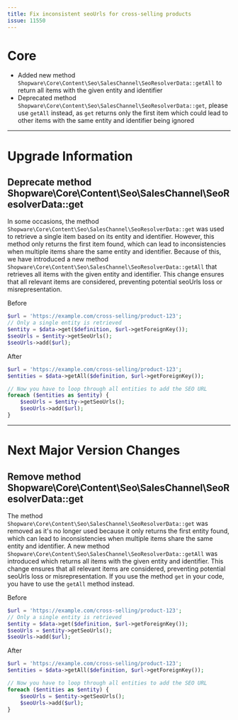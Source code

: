```yaml
---
title: Fix inconsistent seoUrls for cross-selling products
issue: 11550
---
```

# Core
* Added new method `Shopware\Core\Content\Seo\SalesChannel\SeoResolverData::getAll` to return all items with the given entity and identifier
* Deprecated method `Shopware\Core\Content\Seo\SalesChannel\SeoResolverData::get`, please use `getAll` instead, as `get` returns only the first item which could lead to other items with the same entity and identifier being ignored
___
# Upgrade Information

## Deprecate method Shopware\Core\Content\Seo\SalesChannel\SeoResolverData::get

In some occasions, the method `Shopware\Core\Content\Seo\SalesChannel\SeoResolverData::get` was used to retrieve a single item based on its entity and identifier. However, this method only returns the first item found, which can lead to inconsistencies when multiple items share the same entity and identifier.
Because of this, we have introduced a new method `Shopware\Core\Content\Seo\SalesChannel\SeoResolverData::getAll` that retrieves all items with the given entity and identifier. This change ensures that all relevant items are considered, preventing potential seoUrls loss or misrepresentation.

Before

```php
$url = 'https://example.com/cross-selling/product-123';
// Only a single entity is retrieved
$entity = $data->get($definition, $url->getForeignKey());
$seoUrls = $entity->getSeoUrls();
$seoUrls->add($url);
```

After

```php
$url = 'https://example.com/cross-selling/product-123'; 
$entities = $data->getAll($definition, $url->getForeignKey());

// Now you have to loop through all entities to add the SEO URL
foreach ($entities as $entity) {
    $seoUrls = $entity->getSeoUrls();
    $seoUrls->add($url);
}
```

___
# Next Major Version Changes

## Remove method Shopware\Core\Content\Seo\SalesChannel\SeoResolverData::get

The method `Shopware\Core\Content\Seo\SalesChannel\SeoResolverData::get` was removed as it's no longer used because it only returns the first entity found, which can lead to inconsistencies when multiple items share the same entity and identifier.
A new method `Shopware\Core\Content\Seo\SalesChannel\SeoResolverData::getAll` was introduced which returns all items with the given entity and identifier. This change ensures that all relevant items are considered, preventing potential seoUrls loss or misrepresentation.
If you use the method `get` in your code, you have to use the `getAll` method instead.

Before

```php
$url = 'https://example.com/cross-selling/product-123';
// Only a single entity is retrieved
$entity = $data->get($definition, $url->getForeignKey());
$seoUrls = $entity->getSeoUrls();
$seoUrls->add($url);
```

After

```php
$url = 'https://example.com/cross-selling/product-123'; 
$entities = $data->getAll($definition, $url->getForeignKey());

// Now you have to loop through all entities to add the SEO URL
foreach ($entities as $entity) {
    $seoUrls = $entity->getSeoUrls();
    $seoUrls->add($url);
}
```